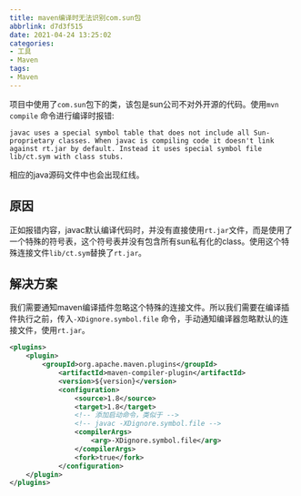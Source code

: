 ```yaml
---
title: maven编译时无法识别com.sun包
abbrlink: d7d3f515
date: 2021-04-24 13:25:02
categories:
- 工具
- Maven
tags:
- Maven
---
```


项目中使用了`com.sun`包下的类，该包是sun公司不对外开源的代码。使用`mvn compile` 命令进行编译时报错:

`javac uses a special symbol table that does not include all Sun-proprietary classes. When javac is compiling code it doesn't link against rt.jar by default. Instead it uses special symbol file lib/ct.sym with class stubs.`

相应的java源码文件中也会出现红线。

<!-- more -->

## 原因

正如报错内容，javac默认编译代码时，并没有直接使用`rt.jar`文件，而是使用了一个特殊的符号表，这个符号表并没有包含所有sun私有化的class。使用这个特殊连接文件`lib/ct.sym`替换了`rt.jar`。

## 解决方案

我们需要通知maven编译插件忽略这个特殊的连接文件。所以我们需要在编译插件执行之前，传入`-XDignore.symbol.file` 命令，手动通知编译器忽略默认的连接文件，使用`rt.jar`。

```xml
<plugins>
    <plugin>
        <groupId>org.apache.maven.plugins</groupId>
            <artifactId>maven-compiler-plugin</artifactId>
            <version>${version}</version>
            <configuration>
                <source>1.8</source>
                <target>1.8</target>
                <!-- 添加启动命令，类似于 -->
                <!-- javac -XDignore.symbol.file -->
                <compilerArgs>
                    <arg>-XDignore.symbol.file</arg>
                </compilerArgs>
                <fork>true</fork>
            </configuration>
    </plugin>
</plugins>
```


